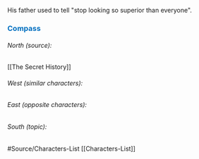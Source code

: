 His father used to tell "stop looking so superior than everyone".





### <span style="color:#0070c0">Compass</span>
###### North (source):
[[The Secret History]]

###### West (similar characters):


###### East (opposite characters):


###### South (topic):



#Source/Characters-List [[Characters-List]]

